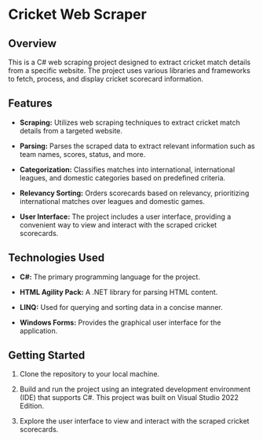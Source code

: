 # Cricket Web Scraper

## Overview

This is a C# web scraping project designed to extract cricket match details from a specific website. The project uses various libraries and frameworks to fetch, process, and display cricket scorecard information.

## Features

- **Scraping:** Utilizes web scraping techniques to extract cricket match details from a targeted website.
  
- **Parsing:** Parses the scraped data to extract relevant information such as team names, scores, status, and more.

- **Categorization:** Classifies matches into international, international leagues, and domestic categories based on predefined criteria.

- **Relevancy Sorting:** Orders scorecards based on relevancy, prioritizing international matches over leagues and domestic games.

- **User Interface:** The project includes a user interface, providing a convenient way to view and interact with the scraped cricket scorecards.

## Technologies Used

- **C#:** The primary programming language for the project.
  
- **HTML Agility Pack:** A .NET library for parsing HTML content.
  
- **LINQ:** Used for querying and sorting data in a concise manner.
  
- **Windows Forms:** Provides the graphical user interface for the application.

## Getting Started

1. Clone the repository to your local machine.
  
2. Build and run the project using an integrated development environment (IDE) that supports C#. This project was built on Visual Studio 2022 Edition.

3. Explore the user interface to view and interact with the scraped cricket scorecards.



